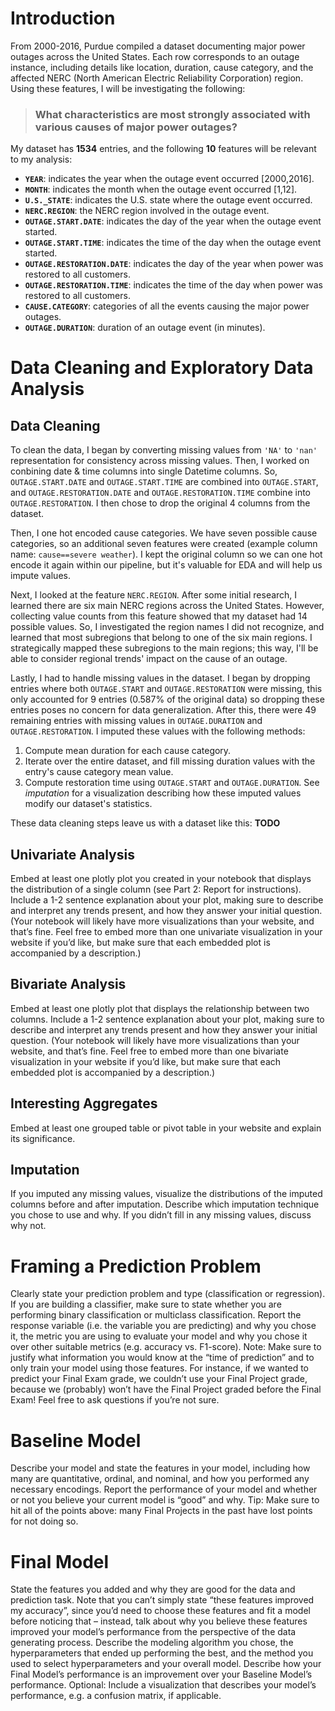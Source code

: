 # Introduction

From 2000-2016, Purdue compiled a dataset documenting major power outages across the United States. Each row corresponds to an outage instance, including details like location, duration, cause category, and the affected NERC (North American Electric Reliability Corporation) region. Using these features, I will be investigating the following:

> ### What characteristics are most strongly associated with various causes of major power outages?

My dataset has **1534** entries, and the following **10** features will be relevant to my analysis:

- **`YEAR`**: indicates the year when the outage event occurred [2000,2016].
- **`MONTH`**: indicates the month when the outage event occurred [1,12].
- **`U.S._STATE`**: indicates the U.S. state where the outage event occurred.
- **`NERC.REGION`**: the NERC region involved in the outage event.
- **`OUTAGE.START.DATE`**: indicates the day of the year when the outage event started.
- **`OUTAGE.START.TIME`**: indicates the time of the day when the outage event started.
- **`OUTAGE.RESTORATION.DATE`**: indicates the day of the year when power was restored to all customers.
- **`OUTAGE.RESTORATION.TIME`**: indicates the time of the day when power was restored to all customers.
- **`CAUSE.CATEGORY`**: categories of all the events causing the major power outages.
- **`OUTAGE.DURATION`**: duration of an outage event (in minutes).

# Data Cleaning and Exploratory Data Analysis
## Data Cleaning
To clean the data, I began by converting missing values from `'NA'` to `'nan'` representation for consistency across missing values. Then, I worked on conbining date & time columns into single Datetime columns. So, `OUTAGE.START.DATE` and `OUTAGE.START.TIME` are combined into `OUTAGE.START`, and `OUTAGE.RESTORATION.DATE` and `OUTAGE.RESTORATION.TIME` combine into `OUTAGE.RESTORATION`. I then chose to drop the original 4 columns from the dataset.

Then, I one hot encoded cause categories. We have seven possible cause categories, so an additional seven features were created (example column name: `cause==severe weather`). I kept the original column so we can one hot encode it again within our pipeline, but it's valuable for EDA and will help us impute values.

Next, I looked at the feature `NERC.REGION`. After some initial research, I learned there are six main NERC regions across the United States. However, collecting value counts from this feature showed that my dataset had 14 possible values. So, I investigated the region names I did not recognize, and learned that most subregions that belong to one of the six main regions. I strategically mapped these subregions to the main regions; this way, I'll be able to consider regional trends' impact on the cause of an outage.

Lastly, I had to handle missing values in the dataset. I began by dropping entries where both `OUTAGE.START` and `OUTAGE.RESTORATION` were missing, this only accounted for 9 entries (0.587% of the original data) so dropping these entries poses no concern for data generalization. After this, there were 49 remaining entries with missing values in `OUTAGE.DURATION` and `OUTAGE.RESTORATION`. I imputed these values with the following methods:
1. Compute mean duration for each cause category.
2. Iterate over the entire dataset, and fill missing duration values with the entry's cause category mean value.
3. Compute restoration time using `OUTAGE.START` and `OUTAGE.DURATION`.
See *imputation* for a visualization describing how these imputed values modify our dataset's statistics.

These data cleaning steps leave us with a dataset like this: **TODO**

## Univariate Analysis
Embed at least one plotly plot you created in your notebook that displays the distribution of a single column (see Part 2: Report for instructions). Include a 1-2 sentence explanation about your plot, making sure to describe and interpret any trends present, and how they answer your initial question. (Your notebook will likely have more visualizations than your website, and that’s fine. Feel free to embed more than one univariate visualization in your website if you’d like, but make sure that each embedded plot is accompanied by a description.)

## Bivariate Analysis
Embed at least one plotly plot that displays the relationship between two columns. Include a 1-2 sentence explanation about your plot, making sure to describe and interpret any trends present and how they answer your initial question. (Your notebook will likely have more visualizations than your website, and that’s fine. Feel free to embed more than one bivariate visualization in your website if you’d like, but make sure that each embedded plot is accompanied by a description.)

## Interesting Aggregates
Embed at least one grouped table or pivot table in your website and explain its significance.

## Imputation
If you imputed any missing values, visualize the distributions of the imputed columns before and after imputation. Describe which imputation technique you chose to use and why. If you didn’t fill in any missing values, discuss why not.

# Framing a Prediction Problem
Clearly state your prediction problem and type (classification or regression). If you are building a classifier, make sure to state whether you are performing binary classification or multiclass classification. Report the response variable (i.e. the variable you are predicting) and why you chose it, the metric you are using to evaluate your model and why you chose it over other suitable metrics (e.g. accuracy vs. F1-score).
Note: Make sure to justify what information you would know at the “time of prediction” and to only train your model using those features. For instance, if we wanted to predict your Final Exam grade, we couldn’t use your Final Project grade, because we (probably) won’t have the Final Project graded before the Final Exam! Feel free to ask questions if you’re not sure.

# Baseline Model
Describe your model and state the features in your model, including how many are quantitative, ordinal, and nominal, and how you performed any necessary encodings. Report the performance of your model and whether or not you believe your current model is “good” and why.
Tip: Make sure to hit all of the points above: many Final Projects in the past have lost points for not doing so.

# Final Model
State the features you added and why they are good for the data and prediction task. Note that you can’t simply state “these features improved my accuracy”, since you’d need to choose these features and fit a model before noticing that – instead, talk about why you believe these features improved your model’s performance from the perspective of the data generating process.
Describe the modeling algorithm you chose, the hyperparameters that ended up performing the best, and the method you used to select hyperparameters and your overall model. Describe how your Final Model’s performance is an improvement over your Baseline Model’s performance.
Optional: Include a visualization that describes your model’s performance, e.g. a confusion matrix, if applicable.